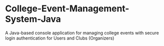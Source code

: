 # College-Event-Management-System-Java
A Java-based console application for managing college events with secure login authentication for Users and Clubs (Organizers)
